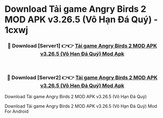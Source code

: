 # Download Tải game Angry Birds 2 MOD APK v3.26.5 (Vô Hạn Đá Quý) - 1cxwj


<div align="center">
<h3>🔴 Download [Server1] 👉👉 <a href="https://apk-comot.site?title=Tải_game_Angry_Birds_2_MOD_APK_v3.26.5_(Vô_Hạn_Đá_Quý)">Tải game Angry Birds 2 MOD APK v3.26.5 (Vô Hạn Đá Quý) Mod Apk</a></h3><br>
<h3>🔴 Download [Server2] 👉👉 <a href="https://apk-comot.site?title=Tải_game_Angry_Birds_2_MOD_APK_v3.26.5_(Vô_Hạn_Đá_Quý)">Tải game Angry Birds 2 MOD APK v3.26.5 (Vô Hạn Đá Quý) Mod Apk</a></h3>
</div>



Download Tải game Angry Birds 2 MOD APK v3.26.5 (Vô Hạn Đá Quý) 

Download Tải game Angry Birds 2 MOD APK v3.26.5 (Vô Hạn Đá Quý) Mod For Android